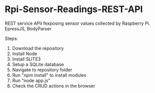 # Rpi-Sensor-Readings-REST-API
REST service APiI fexposing sensor values collected by Raspberry Pi. EpressJS, BodyParser

Steps:
1. Download the repository
2. Install Node
3. Install SLITE3
4. Setup a SQLite database
5. Navigate to repository folder
6. Run "npm install" to install modules
7. Run "node app.js"
8. Check the CRUD actions in the browser
